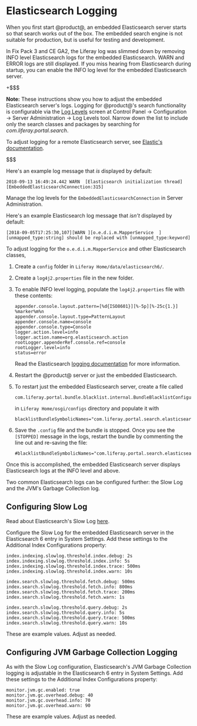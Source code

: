 # Elasticsearch Logging [](id=elasticsearch-logging)

When you first start @product@, an embedded Elasticsearch server starts so that
search works out of the box. The embedded search engine is not suitable for
production, but is useful for testing and development.

In Fix Pack 3 and CE GA2, the Liferay log was slimmed down by removing INFO
level Elasticsearch logs for the embedded Elasticsearch. WARN and ERROR logs are
still displayed. If you miss hearing from Elasticsearch during startup, you can
enable the INFO log level for the embedded Elasticsearch server.

+$$$

**Note:** These instructions show you how to adjust the embedded Elasticsearch
server's logs. Logging for @product@'s search functionality is configurable via
the 
[Log Levels](/discover/portal/-/knowledge_base/7-1/server-administration) 
screen at Control Panel &rarr; Configuration &rarr; Server Administration &rarr;
Log Levels tool. Narrow down the list to include only the search classes and
packages by searching for _com.liferay.portal.search_.

To adjust logging for a remote Elasticsearch server, see 
[Elastic's documentation](https://www.elastic.co/guide/en/elasticsearch/reference/6.1/logging.html).

$$$

Here's an example log message that _is_ displayed by default:

    2018-09-13 16:49:24.442 WARN  [Elasticsearch initialization thread][EmbeddedElasticsearchConnection:315]

Manage the log levels for the `EmbeddedElasticsearchConnection` in Server
Administration.

Here's an example Elasticsearch log message that _isn't_ displayed by default:

    [2018-09-05T17:25:30,107][WARN ][o.e.d.i.m.MapperService  ] [unmapped_type:string] should be replaced with [unmapped_type:keyword]

To adjust logging for the `o.e.d.i.m.MapperService` and other Elasticsearch classes, 

1.  Create a `config` folder in `Liferay Home/data/elasticsearch6/`.

2.  Create a `log4j2.properties` file in the new folder.

3.  To enable INFO level logging, populate the `log4j2.properties` file with
    these contents: 

        appender.console.layout.pattern=[%d{ISO8601}][%-5p][%-25c{1.}] %marker%m%n
        appender.console.layout.type=PatternLayout
        appender.console.name=console
        appender.console.type=Console
        logger.action.level=info
        logger.action.name=org.elasticsearch.action
        rootLogger.appenderRef.console.ref=console
        rootLogger.level=info
        status=error

    Read the Elasticsearch 
    [logging documentation](https://www.elastic.co/guide/en/elasticsearch/reference/6.x/logging.html) 
    for more information.

4.  Restart the @product@ server or just the embedded Elasticsearch.

5.  To restart just the embedded Elasticsearch server, create a file called

        com.liferay.portal.bundle.blacklist.internal.BundleBlacklistConfiguration.config 

    in `Liferay Home/osgi/configs` directory and populate it with

        blacklistBundleSymbolicNames="com.liferay.portal.search.elasticsearch6.impl"

6.  Save the `.config` file and the bundle is stopped. Once you see the
    `[STOPPED]` message in the logs, restart the bundle by commenting the line
    out and re-saving the file:

        #blacklistBundleSymbolicNames="com.liferay.portal.search.elasticsearch6.impl"

Once this is accomplished, the embedded Elasticsearch server displays
Elasticsearch logs at the INFO level and above.

Two common Elasticsearch logs can be configured further: the Slow Log and the
JVM's Garbage Collection log.

## Configuring Slow Log [](id=configuring-slow-log)

Read about Elasticsearch's Slow Log
[here](https://www.elastic.co/guide/en/elasticsearch/reference/6.1/index-modules-slowlog.html). 

Configure the Slow Log for the embedded Elasticsearch server in the
Elasticsearch 6 entry in System Settings. Add these settings to the Additional
Index Configurations property:

    index.indexing.slowlog.threshold.index.debug: 2s
    index.indexing.slowlog.threshold.index.info: 5s
    index.indexing.slowlog.threshold.index.trace: 500ms
    index.indexing.slowlog.threshold.index.warn: 10s

    index.search.slowlog.threshold.fetch.debug: 500ms
    index.search.slowlog.threshold.fetch.info: 800ms
    index.search.slowlog.threshold.fetch.trace: 200ms
    index.search.slowlog.threshold.fetch.warn: 1s

    index.search.slowlog.threshold.query.debug: 2s
    index.search.slowlog.threshold.query.info: 5s
    index.search.slowlog.threshold.query.trace: 500ms
    index.search.slowlog.threshold.query.warn: 10s

These are example values. Adjust as needed.

## Configuring JVM Garbage Collection Logging [](id=configuring-jvm-garbage-collection-logging)

As with the Slow Log configuration, Elasticsearch's JVM Garbage Collection
logging is adjustable in the Elasticsearch 6 entry in System Settings. Add these
settings to the Additional Index Configurations property:

    monitor.jvm.gc.enabled: true
    monitor.jvm.gc.overhead.debug: 40
    monitor.jvm.gc.overhead.info: 70
    monitor.jvm.gc.overhead.warn: 90

These are example values. Adjust as needed.

